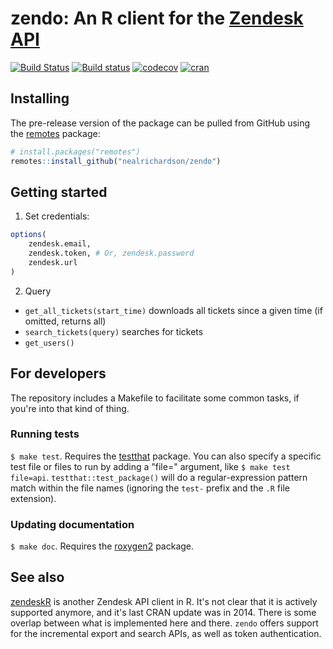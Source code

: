 # zendo: An R client for the [Zendesk](https://zendesk.com/) [API](https://developer.zendesk.com/rest_api/docs/core/introduction)

[![Build Status](https://travis-ci.org/nealrichardson/zendo.png?branch=master)](https://travis-ci.org/nealrichardson/zendo) [![Build status](https://ci.appveyor.com/api/projects/status/tnkfvuqyucxypfeg/branch/master?svg=true)](https://ci.appveyor.com/project/nealrichardson/zendo/branch/master)
 [![codecov](https://codecov.io/gh/nealrichardson/zendo/branch/master/graph/badge.svg)](https://codecov.io/gh/nealrichardson/zendo)
[![cran](https://www.r-pkg.org/badges/version-last-release/zendo)](https://cran.r-project.org/package=zendo)

## Installing

<!-- If you're putting `zendo` on CRAN, it can be installed with

    install.packages("zendo") -->

The pre-release version of the package can be pulled from GitHub using the [remotes](https://github.com/r-lib/remotes) package:

```r
# install.packages("remotes")
remotes::install_github("nealrichardson/zendo")
```

## Getting started

1. Set credentials:

```r
options(
    zendesk.email,
    zendesk.token, # Or, zendesk.password
    zendesk.url
)
```

2. Query

* `get_all_tickets(start_time)` downloads all tickets since a given time (if omitted, returns all)
* `search_tickets(query)` searches for tickets
* `get_users()`

## For developers

The repository includes a Makefile to facilitate some common tasks, if you're into that kind of thing.

### Running tests

`$ make test`. Requires the [testthat](http://testthat.r-lib.org/) package. You can also specify a specific test file or files to run by adding a "file=" argument, like `$ make test file=api`. `testthat::test_package()` will do a regular-expression pattern match within the file names (ignoring the `test-` prefix and the `.R` file extension).

### Updating documentation

`$ make doc`. Requires the [roxygen2](https://github.com/klutometis/roxygen) package.

## See also

[zendeskR](https://github.com/tcash21/zendeskR) is another Zendesk API client in R. It's not clear that it is actively supported anymore, and it's last CRAN update was in 2014. There is some overlap between what is implemented here and there. `zendo` offers support for the incremental export and search APIs, as well as token authentication.
